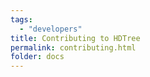 ```yaml
---
tags:
  - "developers"
title: Contributing to HDTree
permalink: contributing.html
folder: docs
---
```

